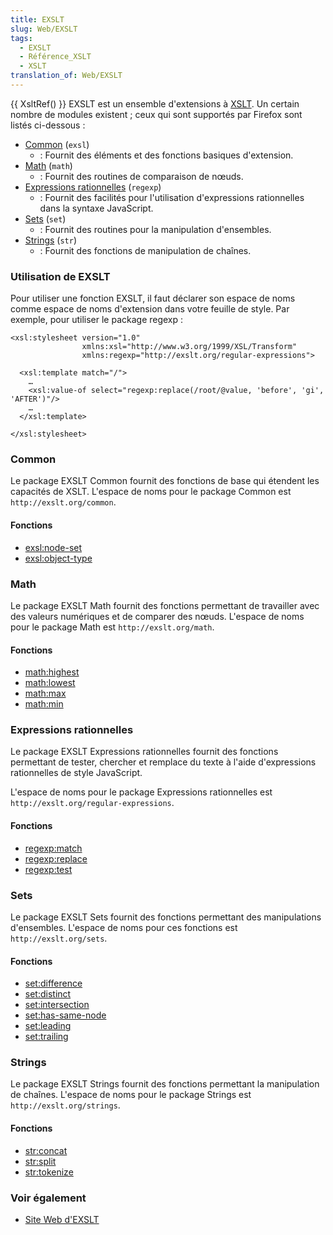 ```yaml
---
title: EXSLT
slug: Web/EXSLT
tags:
  - EXSLT
  - Référence_XSLT
  - XSLT
translation_of: Web/EXSLT
---
```

{{ XsltRef() }}
EXSLT est un ensemble d'extensions à [XSLT](fr/XSLT). Un certain nombre de modules existent&nbsp;; ceux qui sont supportés par Firefox sont listés ci-dessous&nbsp;:

- [Common](#Common) (`exsl`)
  - : Fournit des éléments et des fonctions basiques d'extension.
- [Math](#Math) (`math`)
  - : Fournit des routines de comparaison de nœuds.
- [Expressions rationnelles](#Expressions_rationnelles) (`regexp`)
  - : Fournit des facilités pour l'utilisation d'expressions rationnelles dans la syntaxe JavaScript.
- [Sets](#Sets) (`set`)
  - : Fournit des routines pour la manipulation d'ensembles.
- [Strings](#Strings) (`str`)
  - : Fournit des fonctions de manipulation de chaînes.

### Utilisation de EXSLT

Pour utiliser une fonction EXSLT, il faut déclarer son espace de noms comme espace de noms d'extension dans votre feuille de style. Par exemple, pour utiliser le package regexp&nbsp;:

    <xsl:stylesheet version="1.0"
                    xmlns:xsl="http://www.w3.org/1999/XSL/Transform"
                    xmlns:regexp="http://exslt.org/regular-expressions">

      <xsl:template match="/">
        …
        <xsl:value-of select="regexp:replace(/root/@value, 'before', 'gi', 'AFTER')"/>
        …
      </xsl:template>

    </xsl:stylesheet>

### Common

Le package EXSLT Common fournit des fonctions de base qui étendent les capacités de XSLT. L'espace de noms pour le package Common est `http://exslt.org/common`.

#### Fonctions

- [exsl:node-set](fr/EXSLT/exsl/node-set)
- [exsl:object-type](fr/EXSLT/exsl/object-type)

### Math

Le package EXSLT Math fournit des fonctions permettant de travailler avec des valeurs numériques et de comparer des nœuds. L'espace de noms pour le package Math est `http://exslt.org/math`.

#### Fonctions

- [math:highest](fr/EXSLT/math/highest)
- [math:lowest](fr/EXSLT/math/lowest)
- [math:max](fr/EXSLT/math/max)
- [math:min](fr/EXSLT/math/min)

### Expressions rationnelles

Le package EXSLT Expressions rationnelles fournit des fonctions permettant de tester, chercher et remplace du texte à l'aide d'expressions rationnelles de style JavaScript.

L'espace de noms pour le package Expressions rationnelles est `http://exslt.org/regular-expressions`.

#### Fonctions

- [regexp:match](fr/EXSLT/regexp/match)
- [regexp:replace](fr/EXSLT/regexp/replace)
- [regexp:test](fr/EXSLT/regexp/test)

### Sets

Le package EXSLT Sets fournit des fonctions permettant des manipulations d'ensembles. L'espace de noms pour ces fonctions est `http://exslt.org/sets`.

#### Fonctions

- [set:difference](fr/EXSLT/set/difference)
- [set:distinct](fr/EXSLT/set/distinct)
- [set:intersection](fr/EXSLT/set/intersection)
- [set:has-same-node](fr/EXSLT/set/has-same-node)
- [set:leading](fr/EXSLT/set/leading)
- [set:trailing](fr/EXSLT/set/trailing)

### Strings

Le package EXSLT Strings fournit des fonctions permettant la manipulation de chaînes. L'espace de noms pour le package Strings est `http://exslt.org/strings`.

#### Fonctions

- [str:concat](fr/EXSLT/str/concat)
- [str:split](fr/EXSLT/str/split)
- [str:tokenize](fr/EXSLT/str/tokenize)

### Voir également

- [Site Web d'EXSLT](http://www.exslt.org/)
